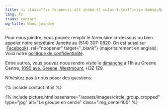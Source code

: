 ```yaml
---
title: <i class="fas fa-pencil-alt shake-tl color-1-text"></i> &nbsp;Nous joindre &nbsp;<i class="fas fa-phone shake-bottom color-1-dark-text"></i>
lang: fr
trans: contact
og-title: Nous joindre
---
```

Pour nous joindre, vous pouvez <i class="fas fa-pencil-alt color-1-text"></i> remplir le formulaire ci-dessous ou bien appeler notre secrétaire Janette au <i class="fas fa-phone color-1-dark-text"></i> (514) 307-0820. On est aussi sur <i class="fab fa-facebook-f color-1-text"></i> &nbsp;[Facebook](https://www.facebook.com/MontrealQuakers/){: rel="noopener" target="_blank"} (majoritairement en anglais). Voici notre [politique de confidentialité](/confidentialité).

Entre autres, vous pouvez nous rendre visite le [dimanche](/coordonnées) à 11h au Greene Centre, [1090 ave. Greene, Westmount](/coordonnées), H3Z 1Z9.

N'hésitez pas à nous poser des questions.

{% include contact.html %}

{% include picture.html basename="/assets/images/circle_group_cropped" type="jpg" alt="Le groupe en cercle" class="img_center100" %}
